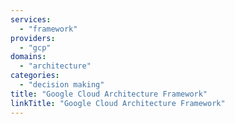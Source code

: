 ```yaml
---
services:
  - "framework"
providers:
  - "gcp"
domains:
  - "architecture"
categories:
  - "decision making"
title: "Google Cloud Architecture Framework"
linkTitle: "Google Cloud Architecture Framework"
---
```

